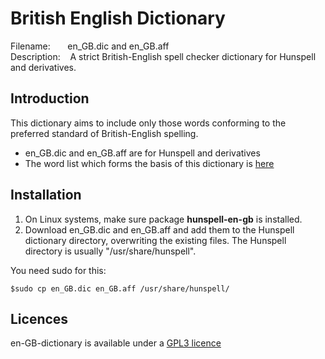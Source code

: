 
# British English Dictionary

Filename:&nbsp;&nbsp;&nbsp;&nbsp;&nbsp;&nbsp;&nbsp;en\_GB.dic and en\_GB.aff<br>
Description:&nbsp;&nbsp;&nbsp;&nbsp;A strict British-English spell checker 
dictionary for Hunspell and derivatives.<br>


## Introduction
This dictionary aims to include only those words conforming to the preferred 
standard of British-English spelling.

* en\_GB.dic and en\_GB.aff are for Hunspell and derivatives
* The word list which forms the basis of this dictionary is 
[here](https://github.com/darmeth/british-english-language-tools/tree/main/british-english-words)


## Installation
1. On Linux systems, make sure package **hunspell-en-gb** is installed.
2. Download en\_GB.dic and en\_GB.aff and add them to the Hunspell dictionary 
directory, overwriting the existing files. The Hunspell directory is usually 
"/usr/share/hunspell".

You need sudo for this:

    $sudo cp en_GB.dic en_GB.aff /usr/share/hunspell/


## Licences
en-GB-dictionary is available under a [GPL3 
licence](https://github.com/darmeth/british-english-language-tools/blob/main/en-GB-dictionary/LICENCE)

